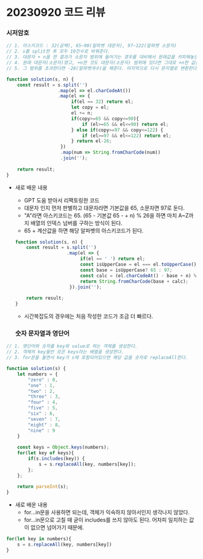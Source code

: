 20230920 코드 리뷰
================================

### 시저암호

```jsx
// 1. 아스키코드 : 32(공백), 65~90(알파벳 대문자), 97~122(알파벳 소문자)
// 2. s를 split한 후 모두 10진수로 바꿔준다.
// 3. 대문자 + n을 한 결과가 소문자 범위에 들어가는 경우를 대비해서 원래값을 카피해놓는다.
// 4. 원래 대문자(소문자)였고, +n한 것도 대문자(소문자) 범위에 있다면 그대로 +n한 값을 리턴한다.
// 5. 그 범위를 초과한다면 -26(알파벳개수)을 해준다. 마지막으로 다시 문자열로 변환한다.

function solution(s, n) {
    const result = s.split('')
                   .map(el => el.charCodeAt())
                   .map(el => {
                        if(el == 32) return el;
                        let copy = el;
                        el += n;
                        if(copy>=65 && copy<=90){
                            if (el>=65 && el<=90) return el;
                        } else if(copy>=97 && copy<=122) {
                            if (el>=97 && el<=122) return el;
                        } return el-26;
                    })
                    .map(num => String.fromCharCode(num))
                    .join('');
    
    return result;
}
```

- 새로 배운 내용
    - GPT 도움 받아서 리팩토링한 코드
    - 대문자 인지 먼저 판별하고 대문자라면 기본값을 65, 소문자면 97로 둔다.
    - "A"라면 아스키코드는 65. (65 - 기본값 65 - + n) % 26을 하면 마치 A~Z까지 배열의 인덱스 넘버를 구하는 방식이 된다.
    - 65 + 계산값을 하면 해당 알파벳의 아스키코드가 된다.
    
    ```jsx
    function solution(s, n) {
        const result = s.split('')
                       .map(el => {
                            if(el == ' ') return el;
                            const isUpperCase = el === el.toUpperCase();
                            const base = isUpperCase? 65 : 97;
                            const calc = (el.charCodeAt() - base + n) % 26;
                            return String.fromCharCode(base + calc);
                        }).join('');
        
        return result;
    }
    ```
    
    - 시간복잡도의 경우에는 처음 작성한 코드가 조금 더 빠르다.

    ### 숫자 문자열과 영단어

```jsx
// 1. 영단어와 숫자를 key와 value로 하는 객체를 생성한다.
// 2. 객체의 key들만 모은 keys라는 배열을 생성한다.
// 3. for문을 돌면서 key가 s에 포함되어있으면 해당 값을 숫자로 replaceAll한다.

function solution(s) {
    let numbers = {
        "zero" : 0,
        "one" : 1,
        "two" : 2,
        "three" : 3,
        "four" : 4,
        "five" : 5,
        "six" : 6,
        "seven" : 7,
        "eight" : 8,
        "nine" : 9
    }
    
    const keys = Object.keys(numbers);
    for(let key of keys){
        if(s.includes(key)) {
            s = s.replaceAll(key, numbers[key]);
        };
    };
    
    return parseInt(s);
}
```

- 새로 배운 내용
    - for...in문을 사용하면 되는데, 객체가 익숙하지 않아서인지 생각나지 않았다.
    - for...in문으로 고칠 때 굳이 includes를 쓰지 않아도 된다. 어차피 일치하는 값이 없으면 넘어가기 때문에.

```jsx
for(let key in numbers){
    s = s.replaceAll(key, numbers[key])
}
```